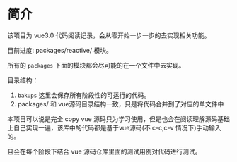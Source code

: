 # 简介

该项目为 vue3.0 代码阅读记录，会从零开始一步一步的去实现相关功能。

目前进度:  packages/reactive/ 模块。

所有的 `packages` 下面的模块都会尽可能的在一个文件中去实现。

目录结构：

1. `bakups` 这里会保存所有阶段性的可运行的代码。
2. packages/ 和 vue源码目录结构一致，只是将代码合并到了对应的单文件中

本项目可以说是完全 copy vue 源码只为学习使用，但是也会在阅读理解源码基础上自己实现一遍，该库中的代码都是基于vue源码(不 c-c,c-v 情况下)手动输入的。

且会在每个阶段下结合 vue 源码仓库里面的测试用例对代码进行测试。

